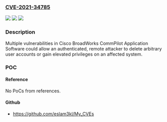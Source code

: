 ### [CVE-2021-34785](https://cve.mitre.org/cgi-bin/cvename.cgi?name=CVE-2021-34785)
![](https://img.shields.io/static/v1?label=Product&message=Cisco%20BroadWorks%20&color=blue)
![](https://img.shields.io/static/v1?label=Version&message=n%2Fa&color=blue)
![](https://img.shields.io/static/v1?label=Vulnerability&message=CWE-620&color=brighgreen)

### Description

Multiple vulnerabilities in Cisco BroadWorks CommPilot Application Software could allow an authenticated, remote attacker to delete arbitrary user accounts or gain elevated privileges on an affected system.

### POC

#### Reference
No PoCs from references.

#### Github
- https://github.com/eslam3kl/My_CVEs

